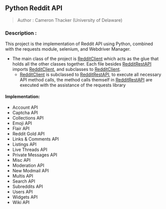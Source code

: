 ## Python Reddit API
> Author : Cameron Thacker (University of Delaware)

### Description :

This project is the implementation of Reddit API using Python, combined with the requests module, selenium, and Webdriver Manager.
- The main class of the project is [RedditClient](https://github.com/cthacker-udel/Python-Reddit-API/blob/master/RedditClient.py) which acts as the glue that holds all the other classes together. Each file besides [RedditRestAPI](https://github.com/cthacker-udel/Python-Reddit-API/blob/master/RedditRestAPI.py) imports [RedditClient](https://github.com/cthacker-udel/Python-Reddit-API/blob/master/RedditClient.py), and subclasses to [RedditClient](https://github.com/cthacker-udel/Python-Reddit-API/blob/master/RedditClient.py).
  - [RedditClient](https://github.com/cthacker-udel/Python-Reddit-API/blob/master/RedditClient.py) is subclassed to [RedditRestAPI](https://github.com/cthacker-udel/Python-Reddit-API/blob/master/RedditRestAPI.py), to execute all necessary API method calls, the method calls themself in [RedditRestAPI](https://github.com/cthacker-udel/Python-Reddit-API/blob/master/RedditRestAPI.py) are executed with the assistance of the requests library


#### Implementation:

- Account API
- Captcha API
- Collections API
- Emoji API
- Flair API
- Reddit Gold API
- Links & Comments API
- Listings API
- Live Threads API
- Private Messages API
- Misc API
- Moderation API
- New Modmail API
- Multis API
- Search API
- Subreddits API
- Users API
- Widgets API
- Wiki API
  
  
 
